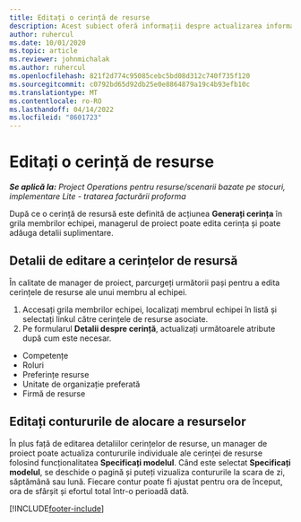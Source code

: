 ```yaml
---
title: Editați o cerință de resurse
description: Acest subiect oferă informații despre actualizarea informațiilor de cerințe de resursă.
author: ruhercul
ms.date: 10/01/2020
ms.topic: article
ms.reviewer: johnmichalak
ms.author: ruhercul
ms.openlocfilehash: 821f2d774c95085cebc5bd08d312c740f735f120
ms.sourcegitcommit: c0792bd65d92db25e0e8864879a19c4b93efb10c
ms.translationtype: MT
ms.contentlocale: ro-RO
ms.lasthandoff: 04/14/2022
ms.locfileid: "8601723"
---
```

# <a name="edit-a-resource-requirement"></a>Editați o cerință de resurse

_**Se aplică la:** Project Operations pentru resurse/scenarii bazate pe stocuri, implementare Lite - tratarea facturării proforma_

După ce o cerință de resursă este definită de acțiunea **Generați cerința** în grila membrilor echipei, managerul de proiect poate edita cerința și poate adăuga detalii suplimentare.

## <a name="edit-resource-requirement-details"></a>Detalii de editare a cerințelor de resursă

În calitate de manager de proiect, parcurgeți următorii pași pentru a edita cerințele de resurse ale unui membru al echipei.

1. Accesați grila membrilor echipei, localizați membrul echipei în listă și selectați linkul către cerințele de resurse asociate.
2. Pe formularul **Detalii despre cerință**, actualizați următoarele atribute după cum este necesar.

- Competențe
- Roluri
- Preferințe resurse
- Unitate de organizație preferată
- Firmă de resurse

## <a name="edit-resource-assignment-contours"></a>Editați contururile de alocare a resurselor

În plus față de editarea detaliilor cerințelor de resurse, un manager de proiect poate actualiza contururile individuale ale cerinței de resurse folosind funcționalitatea **Specificați modelul**. Când este selectat **Specificați modelul**, se deschide o pagină și puteți vizualiza contururile la scara de zi, săptămână sau lună. Fiecare contur poate fi ajustat pentru ora de început, ora de sfârșit și efortul total într-o perioadă dată.

[!INCLUDE[footer-include](../includes/footer-banner.md)]